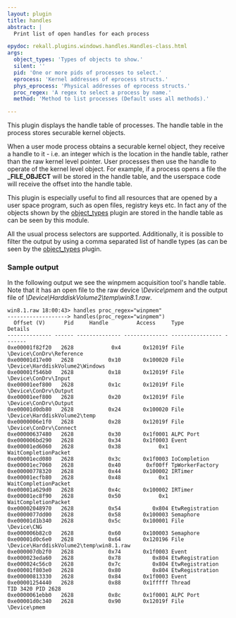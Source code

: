 ```yaml
---
layout: plugin
title: handles
abstract: |
  Print list of open handles for each process

epydoc: rekall.plugins.windows.handles.Handles-class.html
args:
  object_types: 'Types of objects to show.'
  silent: ''
  pid: 'One or more pids of processes to select.'
  eprocess: 'Kernel addresses of eprocess structs.'
  phys_eprocess: 'Physical addresses of eprocess structs.'
  proc_regex: 'A regex to select a process by name.'
  method: 'Method to list processes (Default uses all methods).'

---
```


This plugin displays the handle table of processes. The handle table in the
process stores securable kernel objects.

When a user mode process obtains a securable kernel object, they receive a
handle to it - i.e. an integer which is the location in the handle table, rather
than the raw kernel level pointer. User processes then use the handle to operate
of the kernel level object. For example, if a process opens a file the
**_FILE_OBJECT** will be stored in the handle table, and the userspace code will
receive the offset into the handle table.

This plugin is especially useful to find all resources that are opened by a user
space program, such as open files, registry keys etc. In fact any of the objects
shown by the [object_types](ObjectTypes.html) plugin are stored in the handle
table as can be seen by this module.

All the usual process selectors are supported. Additionally, it is possible to
filter the output by using a comma separated list of handle types (as can be
seen by the [object_types](ObjectTypes.html) plugin.


### Sample output

In the following output we see the winpmem acquisition tool's handle table. Note
that it has an open file to the raw device *\Device\pmem* and the output file of
*\Device\HarddiskVolume2\temp\win8.1.raw*.

```
win8.1.raw 18:00:43> handles proc_regex="winpmem"
-------------------> handles(proc_regex="winpmem")
  Offset (V)      Pid     Handle         Access     Type             Details
-------------- ------ -------------- -------------- ---------------- -------
0xe00001f82f20   2628            0x4       0x12019f File             \Device\ConDrv\Reference
0xe00001d17e00   2628           0x10       0x100020 File             \Device\HarddiskVolume2\Windows
0xe00001f546b0   2628           0x18       0x12019f File             \Device\ConDrv\Input
0xe00001eef800   2628           0x1c       0x12019f File             \Device\ConDrv\Output
0xe00001eef800   2628           0x20       0x12019f File             \Device\ConDrv\Output
0xe00001d0db80   2628           0x24       0x100020 File             \Device\HarddiskVolume2\temp
0xe0000006e1f0   2628           0x28       0x12019f File             \Device\ConDrv\Connect
0xe00000637480   2628           0x30       0x1f0001 ALPC Port
0xe000006bd290   2628           0x34       0x1f0003 Event
0xe00001ed6060   2628           0x38            0x1 WaitCompletionPacket
0xe00001ecd080   2628           0x3c       0x1f0003 IoCompletion
0xe00001ec7060   2628           0x40        0xf00ff TpWorkerFactory
0xe00000778320   2628           0x44       0x100002 IRTimer
0xe00001ecfb80   2628           0x48            0x1 WaitCompletionPacket
0xe00001a629d0   2628           0x4c       0x100002 IRTimer
0xe00001ec8f90   2628           0x50            0x1 WaitCompletionPacket
0xe00002048970   2628           0x54          0x804 EtwRegistration
0xe0000077dd00   2628           0x58       0x100003 Semaphore
0xe00001d1b340   2628           0x5c       0x100001 File             \Device\CNG
0xe000006b82c0   2628           0x60       0x100003 Semaphore
0xe00001d0c6e0   2628           0x64       0x120196 File             \Device\HarddiskVolume2\temp\win8.1.raw
0xe000007db2f0   2628           0x74       0x1f0003 Event
0xe000023eda60   2628           0x78          0x804 EtwRegistration
0xe000024c56c0   2628           0x7c          0x804 EtwRegistration
0xe00001f803e0   2628           0x80          0x804 EtwRegistration
0xe00000813330   2628           0x84       0x1f0003 Event
0xe00001254440   2628           0x88       0x1fffff Thread           TID 3420 PID 2628
0xe0000061ebb0   2628           0x8c       0x1f0001 ALPC Port
0xe00001d0c340   2628           0x90       0x12019f File             \Device\pmem
```
